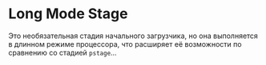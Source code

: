 # Long Mode Stage

Это необязательная стадия начального загрузчика, но она выполняется в длинном режиме процессора, что расширяет её
возможности по сравнению со стадией `pstage`...
